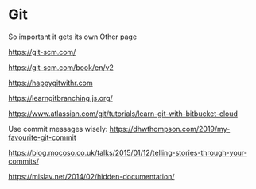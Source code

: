 # Git

So important it gets its own Other page

https://git-scm.com/

https://git-scm.com/book/en/v2

https://happygitwithr.com

https://learngitbranching.js.org/

https://www.atlassian.com/git/tutorials/learn-git-with-bitbucket-cloud

Use commit messages wisely: https://dhwthompson.com/2019/my-favourite-git-commit

https://blog.mocoso.co.uk/talks/2015/01/12/telling-stories-through-your-commits/

https://mislav.net/2014/02/hidden-documentation/

